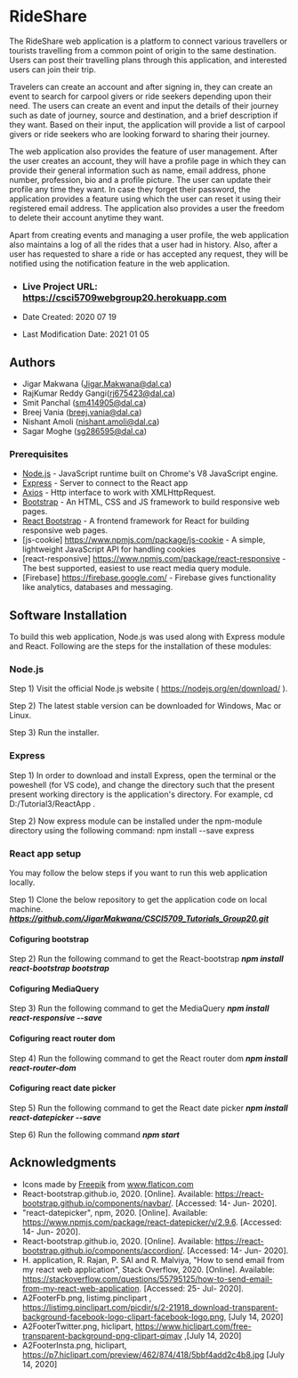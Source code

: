 # RideShare

The RideShare web application is a platform to connect various travellers or tourists travelling from a common point of origin to the same destination. Users can post their travelling plans through this application, and interested users can join their trip. 

Travelers can create an account and after signing in, they can create an event to search for carpool givers or ride seekers depending upon their need. The users can create an event and input the details of their journey such as date of journey, source and destination, and a brief description if they want. Based on their input, the application will provide a list of carpool givers or ride seekers who are looking forward to sharing their journey.

The web application also provides the feature of user management. After the user creates an account, they will have a profile page in which they can provide their general information such as name, email address, phone number, profession, bio and a profile picture. The user can update their profile any time they want. In case they forget their password, the application provides a feature using which the user can reset it using their registered email address. The application also provides a user the freedom to delete their account anytime they want.

Apart from creating events and managing a user profile, the web application also maintains a log of all the rides that a user had in history. Also, after a user has requested to share a ride or has accepted any request, they will be notified using the notification feature in the web application.

* ### Live Project URL: https://csci5709webgroup20.herokuapp.com

* Date Created: 2020 07 19
* Last Modification Date: 2021 01 05

## Authors
* Jigar Makwana  (Jigar.Makwana@dal.ca)
* RajKumar Reddy Gangi(rj675423@dal.ca) 
* Smit Panchal (sm414905@dal.ca) 
* Breej Vania (breej.vania@dal.ca)
* Nishant Amoli (nishant.amoli@dal.ca)
* Sagar Moghe (sg286595@dal.ca)

### Prerequisites

* [Node.js](https://nodejs.org/) - JavaScript runtime built on Chrome's V8 JavaScript engine.
* [Express](https://expressjs.com/) - Server to connect to the React app
* [Axios](https://www.npmjs.com/package/axios) - Http interface to work with XMLHttpRequest.
* [Bootstrap](https://getbootstrap.com/) - An HTML, CSS and JS framework to build responsive web pages.
* [React Bootstrap](https://www.npmjs.com/package/react-bootstrap) - A frontend framework for React for building responsive web pages.
* [js-cookie] https://www.npmjs.com/package/js-cookie - A simple, lightweight JavaScript API for handling cookies
* [react-responsive] https://www.npmjs.com/package/react-responsive - The best supported, easiest to use react media query module.
* [Firebase] https://firebase.google.com/ - Firebase gives functionality like analytics, databases and messaging.

## Software Installation
To build this web application, Node.js was used along with Express module and React. Following are the steps for the installation of these modules:
### Node.js
Step 1) Visit the official Node.js website ( https://nodejs.org/en/download/ ).

Step 2) The latest stable version can be downloaded for Windows, Mac or Linux.

Step 3) Run the installer.

### Express
Step 1) In order to download and install Express, open the terminal or the poweshell (for VS code), and change the directory such that the present present working directory is the application's directory. For example, cd D:/Tutorial3/ReactApp .

Step 2) Now express module can be installed under the npm-module directory using the following command:
		npm install --save express
    
### React app setup
You may follow the below steps if you want to run this web application locally.

Step 1) Clone the below repository to get the application code on local machine.
		***https://github.com/JigarMakwana/CSCI5709_Tutorials_Group20.git***

#### Cofiguring bootstrap
Step 2) Run the following command to get the React-bootstrap
		***npm install react-bootstrap bootstrap***

#### Cofiguring MediaQuery
Step 3) Run the following command to get the MediaQuery
		***npm install react-responsive --save***

#### Cofiguring react router dom
Step 4) Run the following command to get the React router dom
		***npm install react-router-dom***

#### Cofiguring react date picker
Step 5) Run the following command to get the React date picker
		***npm install react-datepicker --save***
		
Step 6) Run the following command
		***npm start***

## Acknowledgments

* Icons made by <a href="http://www.freepik.com/" title="Freepik">Freepik</a> from <a href="https://www.flaticon.com/" title="Flaticon"> www.flaticon.com</a>
* React-bootstrap.github.io, 2020. [Online]. Available: https://react-bootstrap.github.io/components/navbar/. [Accessed: 14- Jun- 2020].
* "react-datepicker", npm, 2020. [Online]. Available: https://www.npmjs.com/package/react-datepicker/v/2.9.6. [Accessed: 14- Jun- 2020].
* React-bootstrap.github.io, 2020. [Online]. Available: https://react-bootstrap.github.io/components/accordion/. [Accessed: 14- Jun- 2020].
* H. application, R. Rajan, P. SAI and R. Malviya, "How to send email from my react web application", Stack Overflow, 2020. [Online]. Available: 	https://stackoverflow.com/questions/55795125/how-to-send-email-from-my-react-web-application. [Accessed: 25- Jul- 2020].
* A2FooterFb.png, listimg.pinclipart , 
https://listimg.pinclipart.com/picdir/s/2-21918_download-transparent-background-facebook-logo-clipart-facebook-logo.png,
[July 14, 2020]
* A2FooterTwitter.png, hiclipart, https://www.hiclipart.com/free-transparent-background-png-clipart-qimav ,[July 14, 2020]
* A2FooterInsta.png, hiclipart, https://p7.hiclipart.com/preview/462/874/418/5bbf4add2c4b8.jpg [July 14, 2020]
